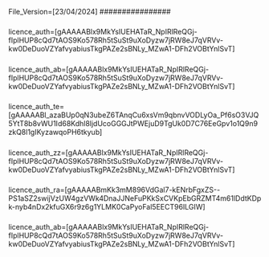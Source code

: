 File_Version=[23/04/2024]
################
#####
licence_auth=[gAAAAABlx9MkYsIUEHATaR_NpIRlReQGj-fIplHUP8cQd7tAOS9Ko578Rh5tSuSt9uXoDyzw7jRW8eJ7qVRVv-kw0DeDuoVZYafvyabiusTkgPAZe2sBNLy_MZwA1-DFh2VOBtYnlSvT]
#####
licence_auth_ab=[gAAAAABlx9MkYsIUEHATaR_NpIRlReQGj-fIplHUP8cQd7tAOS9Ko578Rh5tSuSt9uXoDyzw7jRW8eJ7qVRVv-kw0DeDuoVZYafvyabiusTkgPAZe2sBNLy_MZwA1-DFh2VOBtYnlSvT]
#####
licence_auth_te=[gAAAAABl_azaBUp0qN3ubeZ6TAnqCu6xsVm9qbnvVODLyOa_Pf6sO3VJQ5YtT8b8vWU1Id68Kdhl8ljdUcoGGGJtPWEjuD9TgUk0D7C76EeGpv1o1Q9n9zkQ8l1gIKyzawqoPH6tkyub]
#####
licence_auth_zz=[gAAAAABlx9MkYsIUEHATaR_NpIRlReQGj-fIplHUP8cQd7tAOS9Ko578Rh5tSuSt9uXoDyzw7jRW8eJ7qVRVv-kw0DeDuoVZYafvyabiusTkgPAZe2sBNLy_MZwA1-DFh2VOBtYnlSvT]
#####
licence_auth_ra=[gAAAAABmKk3mM896VdGal7-kENrbFgxZS--PS1aSZ2swijVzUW4gzVWk4DnaJJNeFuPKkSxCVKpEbGRZMT4m61lDdtKDpk-nyb4nDx2kfuGX6r9z6g1YLMK0CaPyoFal5EECT96ILGIW]
#####
licence_auth_ab=[gAAAAABlx9MkYsIUEHATaR_NpIRlReQGj-fIplHUP8cQd7tAOS9Ko578Rh5tSuSt9uXoDyzw7jRW8eJ7qVRVv-kw0DeDuoVZYafvyabiusTkgPAZe2sBNLy_MZwA1-DFh2VOBtYnlSvT]

